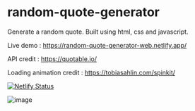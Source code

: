 # random-quote-generator

Generate a random quote. Built using html, css and javascript.

Live demo : https://random-quote-generator-web.netlify.app/

API credit : https://quotable.io/

Loading animation credit : https://tobiasahlin.com/spinkit/

[![Netlify Status](https://api.netlify.com/api/v1/badges/19bea555-95b6-4a27-9e92-9d5274e53a59/deploy-status)](https://app.netlify.com/sites/random-quote-generator-web/deploys)

![image](https://user-images.githubusercontent.com/79618101/146660418-c9b64cc8-4b9d-4dc5-bcea-7bd4482ea667.png)


